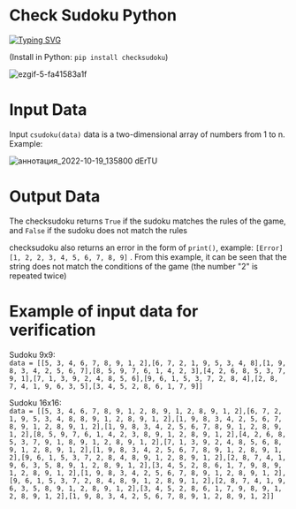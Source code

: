 # Check Sudoku Python

[![Typing SVG](https://readme-typing-svg.herokuapp.com?font=Fira+Code&pause=1000&width=435&lines=Let's+check+your+Sudoku+for+validity)](https://git.io/typing-svg)

(Install in Python: `pip install checksudoku`)

![ezgif-5-fa41583a1f](https://user-images.githubusercontent.com/45320521/196675485-72062881-ce17-45cb-a974-3174e7a59c1d.gif)

# Input Data
Input `сsudoku(data)` data is a two-dimensional array of numbers from 1 to n.
Example:  

![аннотация_2022-10-19_135800 dErTU](https://user-images.githubusercontent.com/45320521/196678717-331c6cc4-172b-4379-9774-d2286bcd36f4.png)

# Output Data
The checksudoku returns `True` if the sudoku matches the rules of the game, and `False` if the sudoku does not match the rules

checksudoku also returns an error in the form of `print()`, example: `[Error] [1, 2, 2, 3, 4, 5, 6, 7, 8, 9]` . From this example, it can be seen that the string does not match the conditions of the game (the number "2" is repeated twice)

# Example of input data for verification
Sudoku 9x9:  
`data = [[5, 3, 4, 6, 7, 8, 9, 1, 2],[6, 7, 2, 1, 9, 5, 3, 4, 8],[1, 9, 8, 3, 4, 2, 5, 6, 7],[8, 5, 9, 7, 6, 1, 4, 2, 3],[4, 2, 6, 8, 5, 3, 7, 9, 1],[7, 1, 3, 9, 2, 4, 8, 5, 6],[9, 6, 1, 5, 3, 7, 2, 8, 4],[2, 8, 7, 4, 1, 9, 6, 3, 5],[3, 4, 5, 2, 8, 6, 1, 7, 9]]`

Sudoku 16x16:  
`data = [[5, 3, 4, 6, 7, 8, 9, 1, 2, 8, 9, 1, 2, 8, 9, 1, 2],[6, 7, 2, 1, 9, 5, 3, 4, 8, 8, 9, 1, 2, 8, 9, 1, 2],[1, 9, 8, 3, 4, 2, 5, 6, 7, 8, 9, 1, 2, 8, 9, 1, 2],[1, 9, 8, 3, 4, 2, 5, 6, 7, 8, 9, 1, 2, 8, 9, 1, 2],[8, 5, 9, 7, 6, 1, 4, 2, 3, 8, 9, 1, 2, 8, 9, 1, 2],[4, 2, 6, 8, 5, 3, 7, 9, 1, 8, 9, 1, 2, 8, 9, 1, 2],[7, 1, 3, 9, 2, 4, 8, 5, 6, 8, 9, 1, 2, 8, 9, 1, 2],[1, 9, 8, 3, 4, 2, 5, 6, 7, 8, 9, 1, 2, 8, 9, 1, 2],[9, 6, 1, 5, 3, 7, 2, 8, 4, 8, 9, 1, 2, 8, 9, 1, 2],[2, 8, 7, 4, 1, 9, 6, 3, 5, 8, 9, 1, 2, 8, 9, 1, 2],[3, 4, 5, 2, 8, 6, 1, 7, 9, 8, 9, 1, 2, 8, 9, 1, 2],[1, 9, 8, 3, 4, 2, 5, 6, 7, 8, 9, 1, 2, 8, 9, 1, 2],[9, 6, 1, 5, 3, 7, 2, 8, 4, 8, 9, 1, 2, 8, 9, 1, 2],[2, 8, 7, 4, 1, 9, 6, 3, 5, 8, 9, 1, 2, 8, 9, 1, 2],[3, 4, 5, 2, 8, 6, 1, 7, 9, 8, 9, 1, 2, 8, 9, 1, 2],[1, 9, 8, 3, 4, 2, 5, 6, 7, 8, 9, 1, 2, 8, 9, 1, 2]]`
